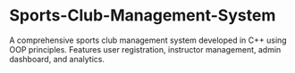 # Sports-Club-Management-System
A comprehensive sports club management system developed in C++ using OOP principles. Features user registration, instructor management, admin dashboard, and analytics.
